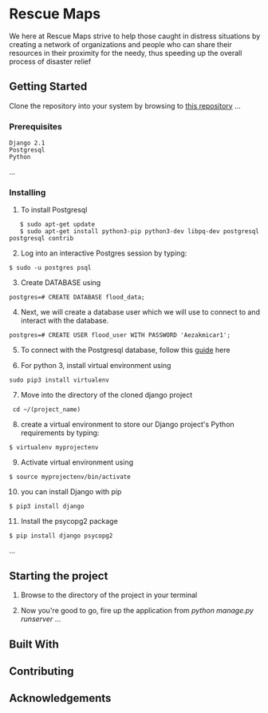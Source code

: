 # Rescue Maps
We here at Rescue Maps strive to help those caught in distress situations by creating a network of organizations and people who can share their resources in their proximity for the needy, thus speeding up the overall process of disaster relief


## Getting Started
Clone the repository into your system by browsing to [this repository](https://www.github.com/deveshd2k/weather)
...

### Prerequisites
```
Django 2.1
Postgresql
Python
```
...

### Installing

1. To install Postgresql
```
   $ sudo apt-get update
   $ sudo apt-get install python3-pip python3-dev libpq-dev postgresql postgresql contrib
```

2. Log into an interactive Postgres session by typing:
```
$ sudo -u postgres psql
```

3. Create DATABASE using
```
postgres=# CREATE DATABASE flood_data;
```

4. Next, we will create a database user which we will use to connect to and interact with the database.
```
postgres=# CREATE USER flood_user WITH PASSWORD 'Aezakmicar1';
```


5. To connect with the Postgresql database, follow this [guide](https://www.digitalocean.com/community/tutorials/how-to-use-postgresql-with-your-django-application-on-ubuntu-14-04) here


6. For python 3, install virtual environment using
```
sudo pip3 install virtualenv
```
7. Move into the directory of the cloned django project

```
 cd ~/(project_name)
```

8. create a virtual environment to store our Django project's Python requirements by typing:
```
$ virtualenv myprojectenv
```

9. Activate virtual environment using
```
$ source myprojectenv/bin/activate
```

10. you can install Django with pip
```
$ pip3 install django
```

11. Install the psycopg2 package
```
$ pip install django psycopg2
```
...

## Starting the project

1. Browse to the directory of the project in your terminal

2. Now you're good to go, fire up the application from _python manage.py runserver_ 
...

## Built With


## Contributing

## Acknowledgements
